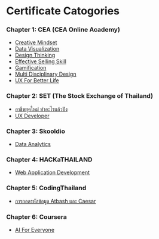 <h1>Certificate Catogories</h1>
<h3>Chapter 1: CEA (CEA Online Academy)</h3>
<ul>
  <li>
    <a href="https://github.com/bpsrm/Certificate/blob/main/Certificate_CEA_Creative-Mindset.png" target="_blank">Creative Mindset</a>
  </li>
  <li>
    <a href="https://github.com/bpsrm/Certificate/blob/main/Certificate_CEA_Data-Visualization.png" target="_blank">Data Visualization</a>
  </li>
  <li>
    <a href="https://github.com/bpsrm/Certificate/blob/main/Certificate_CEA_Design-Thinking.png" target="_blank">Design Thinking</a>
  </li>
  <li>
    <a href="https://github.com/bpsrm/Certificate/blob/main/Certificate_CEA_Effective-Selling-Skills.png" target="_blank">Effective Selling Skill</a>
  </li>
  <li>
    <a href="https://github.com/bpsrm/Certificate/blob/main/Certificate_CEA_Gamification.png" target="_blank">Gamification</a>
  </li>
  <li>
    <a href="https://github.com/bpsrm/Certificate/blob/main/Certificate_CEA_Multi-Disciplinary-Design.png" target="_blank">Multi Disciplinary Design</a>
  </li>
  <li>
    <a href="https://github.com/bpsrm/Certificate/blob/main/Certificate_CEA_UX-for-Betterlife.png" target="_blank">UX For Better Life</a>
  </li>
</ul>

<h3>Chapter 2: SET (The Stock Exchange of Thailand)</h3>
<ul>
  <li>
    <a href="https://github.com/bpsrm/Certificate/blob/main/Certificate_SET.jpg" target="_blank">อาชีพยุคใหม่ ทำอะไรแล้วปัง</a>
  </li>
  <li>
    <a href="https://github.com/bpsrm/Certificate/blob/main/Certificate_SET_UX-Developer.jpg" target="_blank">UX Developer</a>
  </li>
</ul>

<h3>Chapter 3: Skooldio</h3>
<ul>
  <li>
    <a href="https://github.com/bpsrm/Certificate/blob/main/Certificate_Skooldio_SQL-for-Data-Analytics.png">Data Analytics</a>
  </li>
</ul>

<h3>Chapter 4: HACKaTHAILAND</h3>
<ul>
  <li>
    <a href="https://github.com/bpsrm/Certificate/blob/main/Certificate_HACKaTHAILAND_Web-Application-Development.jpg">Web Application Development</a>
  </li>
</ul>

<h3>Chapter 5: CodingThailand</h3>
<ul>
  <li>
    <a href="https://github.com/bpsrm/Certificate/blob/main/Certificate_CodingThailand_Atbash-Caesar.png">การถอดรหัสข้อมูล Atbash และ Caesar</a>
  </li>
</ul>

<h3>Chapter 6: Coursera</h3>
<ul>
  <li>
    <a href="https://github.com/bpsrm/Certificate/blob/main/Certificate_Coursera_AI-For-Everyone.jpg">AI For Everyone</a>
  </li>
</ul>
